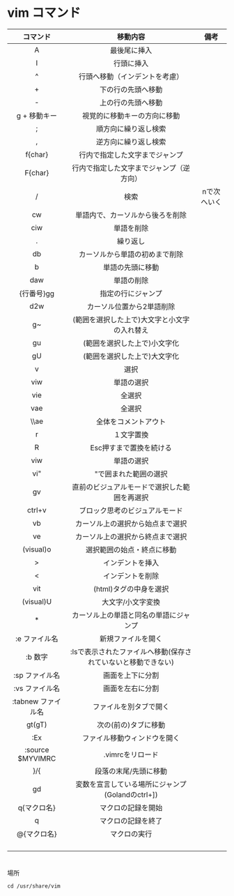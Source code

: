 # vim コマンド

| コマンド | 移動内容 |備考|
|:----:|:----:|:----:|
|A|最後尾に挿入|
|I|行頭に挿入|
|^|行頭へ移動（インデントを考慮）|
|+|下の行の先頭へ移動|
|-|上の行の先頭へ移動|
|g + 移動キー|視覚的に移動キーの方向に移動|
|;|順方向に繰り返し検索|
|,|逆方向に繰り返し検索|
|f{char}|行内で指定した文字までジャンプ|
|F{char}|行内で指定した文字までジャンプ（逆方向）|
|/|検索|nで次へいく|
|cw|単語内で、カーソルから後ろを削除|
|ciw|単語を削除|
|.|繰り返し|
|db|カーソルから単語の初めまで削除|
|b|単語の先頭に移動|
|daw|単語の削除|
|{行番号}gg|指定の行にジャンプ|
|d2w|カーソル位置から2単語削除|
|g~|(範囲を選択した上で)大文字と小文字の入れ替え|
|gu|(範囲を選択した上で)小文字化|
|gU|(範囲を選択した上で)大文字化|
|v|選択|
|viw|単語の選択|
|vie|全選択|
|vae|全選択|
|\\\ae|全体をコメントアウト|
|r|１文字置換|
|R|Esc押すまで置換を続ける|
|viw|単語の選択|
|vi"|"で囲まれた範囲の選択|
|gv|直前のビジュアルモードで選択した範囲を再選択|
|ctrl+v|ブロック思考のビジュアルモード|
|vb|カーソル上の選択から始点まで選択|
|ve|カーソル上の選択から終点まで選択|
|(visual)o|選択範囲の始点・終点に移動|
|>|インデントを挿入|
|<|インデントを削除|
|vit|(html)タグの中身を選択|
|(visual)U|大文字/小文字変換|
|*|カーソル上の単語と同名の単語にジャンプ|
|:e ファイル名|新規ファイルを開く|
|:b 数字|:lsで表示されたファイルへ移動(保存されていないと移動できない)|
|:sp ファイル名|画面を上下に分割|
|:vs ファイル名|画面を左右に分割|
|:tabnew ファイル名|ファイルを別タブで開く|
|gt(gT)|次の(前の)タブに移動|
|:Ex|ファイル移動ウィンドウを開く|
|:source $MYVIMRC|.vimrcをリロード|
|}/{|段落の末尾/先頭に移動|
|gd|変数を宣言している場所にジャンプ(Golandのctrl+])|
|q{マクロ名}|マクロの記録を開始|
|q|マクロの記録を終了|
|@{マクロ名}|マクロの実行|
|||
|||
|||
|||

# 
場所
```
cd /usr/share/vim
```
